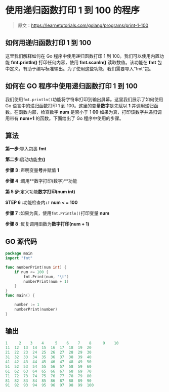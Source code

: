# 使用递归函数打印 1 到 100 的程序

> 原文：<https://learnetutorials.com/golang/programs/print-1-100>

## 如何用递归函数打印 1 到 100

这里我们解释如何在 Go 程序中使用递归函数打印 1 到 100。我们可以使用内置功能 **fmt.println()** 打印任何内容，使用 **fmt.scanln()** 读取数值。该功能在 **fmt** 包中定义，有助于编写标准输出。为了使用这些功能，我们需要导入“fmt”包。

## 如何在 GO 程序中使用递归函数打印 1 到 100

我们使用`fmt.println()`功能将字符串打印到输出屏幕。这里我们展示了如何使用 Go 语言中的递归函数打印 1 到 100。这里的变量**数字**是先赋以 **1** 并调用递归函数。在函数内部，检查数字 **num** 是否小于 1 **00** 如果为真，打印该数字并递归调用带有 **num+1** 的函数。下面给出了 Go 程序中使用的步骤。

## 算法

**第一步**:导入包裹 **fmt**

**第二步**:启动功能**主()**

**步骤 3** :声明变量**号**并赋值 **1**

**步骤 4** :调用**数字打印(数字)**功能

**第 5 步**:定义功能**数字打印(num int)**

**STEP 6** :功能检查内`if` **num < = 100**

**步骤 7** :如果为真，使用`fmt.Println()`打印变量 **num**

**步骤 8** :反复调用函数为**数字打印(num + 1)**

## GO 源代码

```go
package main
import "fmt"

func numberPrint(num int) {
    if num <= 100 {
        fmt.Print(num, "\t")
        numberPrint(num + 1)
    }
}
func main() {

    number := 1
    numberPrint(number)
}

```

## 输出

```go
1     2    3    4     5    6    7    8     9    10
11  12  13  14  15  16  17  18  19  20
21  22  23  24  25  26  27  28  29  30
31  32  33  34  35  36  37  38  39  40
41  42  43  44  45  46  47  48  49  50
51  52  53  54  55  56  57  58  59  60
61  62  63  64  65  66  67  68  69  70
71  72  73  74  75  76  77  78  79  80
81  82  83  84  85  86  87  88  89  90
91  92  93  94  95  96  97  98  99  100
```